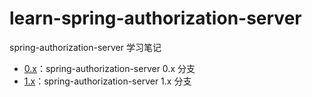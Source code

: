 # learn-spring-authorization-server

spring-authorization-server 学习笔记

- [0.x](./0.x/README.md)：spring-authorization-server 0.x 分支
- [1.x](./1.x/README.md)：spring-authorization-server 1.x 分支
